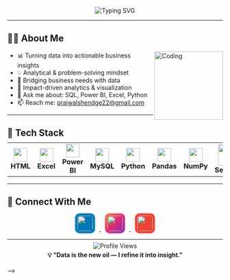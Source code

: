 <div align="center" style="margin-top:-10px;">
  <img src="https://readme-typing-svg.herokuapp.com?font=Poppins&size=19&duration=2200&pause=1400&color=F97316&center=true&vCenter=true&width=680&lines=👋+Hi,+I'm+Prajwal+Shendge;💼+Business+Analyst+|+Data+Enthusiast;📊+Turning+Data+Into+Actionable+Insights" alt="Typing SVG" />
</div>

---

## 👨‍💼 About Me
<img align="right" alt="Coding" width="160" src="https://user-images.githubusercontent.com/74038190/229223263-cf2e4b07-2615-4f87-9c38-e37600f8381a.gif">

- 📊 Turning data into actionable business insights  
- 💡 Analytical & problem-solving mindset  
- 🌉 Bridging business needs with data  
- 🚀 Impact-driven analytics & visualization  
- 💬 Ask me about: SQL, Power BI, Excel, Python  
- 📫 Reach me: [prajwalshendge22@gmail.com](mailto:prajwalshendge22@gmail.com)  

---

## 🧰 Tech Stack
<div align="center" style="margin-top:-8px;">
<table>
<tr>


<td align="center" width="85">
  <img src="https://cdn.jsdelivr.net/gh/devicons/devicon/icons/html5/html5-original.svg" width="32"><br><b>HTML</b>
</td>

<td align="center" width="85">
  <img src="https://img.icons8.com/color/512/microsoft-excel-2019.png" width="32"><br><b>Excel</b>
</td>

<td align="center" width="85">
  <img src="https://img.icons8.com/color/512/power-bi.png" width="32"><br><b>Power BI</b>
</td>

<td align="center" width="85">
  <img src="https://cdn.jsdelivr.net/gh/devicons/devicon/icons/mysql/mysql-original.svg" width="32"><br><b>MySQL</b>
</td>

<td align="center" width="85">
  <img src="https://cdn.jsdelivr.net/gh/devicons/devicon/icons/python/python-original.svg" width="32"><br><b>Python</b>
</td>

<td align="center" width="85">
  <img src="https://cdn.jsdelivr.net/gh/devicons/devicon/icons/pandas/pandas-original.svg" width="32"><br><b>Pandas</b>
</td>

<td align="center" width="85">
  <img src="https://cdn.jsdelivr.net/gh/devicons/devicon/icons/numpy/numpy-original.svg" width="32"><br><b>NumPy</b>
</td>

<td align="center" width="85">
  <img src="https://seaborn.pydata.org/_static/logo-wide-lightbg.svg" width="50"><br><b>Seaborn</b>
</td>

<td align="center" width="85">
  <img src="https://cdn.jsdelivr.net/gh/devicons/devicon/icons/php/php-original.svg" width="32"><br><b>PHP</b>
</td>

</tr>
</table>
</div>

---

## 🤝 Connect With Me  
<div align="center" style="margin-top:-2px;">
  <a href="https://linkedin.com/in/prajwal-shendge/" target="_blank">
    <img src="https://cdn-icons-png.flaticon.com/512/174/174857.png" width="36" style="margin:0 10px; border-radius:10px; background:#0077B5; padding:5px; box-shadow:0 0 4px rgba(0,119,181,0.6);">
  </a>
  <a href="https://instagram.com/prajwalshendge22" target="_blank">
    <img src="https://cdn-icons-png.flaticon.com/512/2111/2111463.png" width="36" style="margin:0 10px; border-radius:10px; background:linear-gradient(135deg,#F58529,#DD2A7B,#8134AF); padding:5px; box-shadow:0 0 4px rgba(221,42,123,0.6);">
  </a>
  <a href="mailto:prajwalshendge22@gmail.com">
    <img src="https://cdn-icons-png.flaticon.com/512/732/732200.png" width="36" style="margin:0 10px; border-radius:10px; background:#EA4335; padding:5px; box-shadow:0 0 4px rgba(234,67,53,0.6);">
  </a>
</div>

---

<div align="center" style="margin-top:-8px;">
  <img src="https://komarev.com/ghpvc/?username=prajwalshendge&label=Profile%20Views&color=6366F1&style=flat" alt="Profile Views" />
  <h4 style="font-size:14px; margin-top:4px;">💡 “Data is the new oil — I refine it into insight.”</h4>
</div> -->
